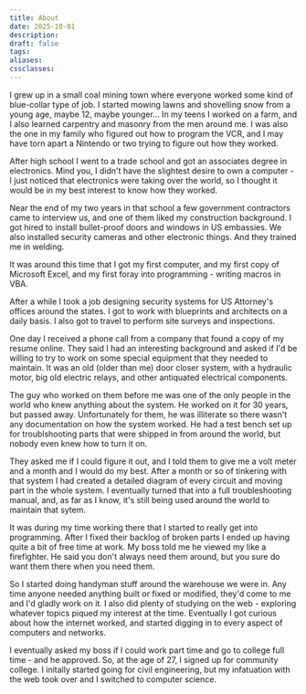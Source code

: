 ```yaml
---
title: About
date: 2025-10-01
description:
draft: false
tags:
aliases:
cssclasses:
---
```


I grew up in a small coal mining town where everyone worked some kind of blue-collar type of job.
I started mowing lawns and shovelling snow from a young age, maybe 12, maybe younger...
In my teens I worked on a farm, and I also learned carpentry and masonry from the men around me.
I was also the one in my family who figured out how to program the VCR, and I may have torn apart a Nintendo or two trying to figure out how they worked.

After high school I went to a trade school and got an associates degree in electronics.
Mind you, I didn't have the slightest desire to own a computer - I just noticed that electronics were taking over the world, so I thought it would be in my best interest to know how they worked.

Near the end of my two years in that school a few government contractors came to interview us, and one of them liked my construction background. I got hired to install bullet-proof doors and windows in US embassies. We also installed security cameras and other electronic things. And they trained me in welding.

It was around this time that I got my first computer, and my first copy of Microsoft Excel, and my first foray into programming - writing macros in VBA.

After a while I took a job designing security systems for US Attorney's offices around the states.
I got to work with blueprints and architects on a daily basis.
I also got to travel to perform site surveys and inspections.

One day I received a phone call from a company that found a copy of my resume online.
They said I had an interesting background and asked if I'd be willing to try to work on some special equipment that they needed to maintain.
It was an old (older than me) door closer system, with a hydraulic motor, big old electric relays, and other antiquated electrical components.

The guy who worked on them before me was one of the only people in the world who knew anything about the system.
He worked on it for 30 years, but passed away.
Unfortunately for them, he was illiterate so there wasn't any documentation on how the system worked.
He had a test bench set up for troublshooting parts that were shipped in from around the world, but nobody even knew how to turn it on.

They asked me if I could figure it out, and I told them to give me a volt meter and a month and I would do my best.
After a month or so of tinkering with that system I had created a detailed diagram of every circuit and moving part in the whole system.
I eventually turned that into a full troubleshooting manual, and, as far as I know, it's still being used around the world to maintain that sytem.

It was during my time working there that I started to really get into programming.
After I fixed their backlog of broken parts I ended up having quite a bit of free time at work.
My boss told me he viewed my like a firefighter.
He said you don't always need them around, but you sure do want them there when you need them.

So I started doing handyman stuff around the warehouse we were in.
Any time anyone needed anything built or fixed or modified, they'd come to me and I'd gladly work on it.
I also did plenty of studying on the web - exploring whatever topics piqued my interest at the time.
Eventually I got curious about how the internet worked, and started digging in to every aspect of computers and networks.

I eventually asked my boss if I could work part time and go to college full time - and he approved.
So, at the age of 27, I signed up for community college.
I initally started going for civil engineering, but my infatuation with the web took over and I switched to computer science.
